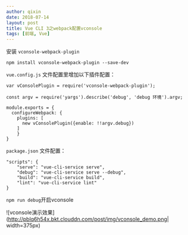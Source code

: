 ```yaml
---
author: qixin
date: 2018-07-14
layout: post
title: Vue CLI 3之webpack配置vconsole
tags: [前端, Vue]
---
```


安装 ``vconsole-webpack-plugin``

``npm install vconsole-webpack-plugin --save-dev``

``vue.config.js`` 文件配置里增加以下插件配置：

    var vConsolePlugin = require('vconsole-webpack-plugin');

    const argv = require('yargs').describe('debug', 'debug 环境').argv;

    module.exports = {
      configureWebpack: {
        plugins: [
          new vConsolePlugin({enable: !!argv.debug})
        ]
        }
    }

``package.json`` 文件配置：

    "scripts": {
        "serve": "vue-cli-service serve",  
        "debug": "vue-cli-service serve --debug",
        "build": "vue-cli-service build",
        "lint": "vue-cli-service lint"
    }

``npm run debug``开启vconsole

![vconsole演示效果](http://pblq6h54x.bkt.clouddn.com/post/img/vconsole_demo.png| width=375px)

<!-- ![vconsole演示效果](http://pblq6h54x.bkt.clouddn.com/post/img/vconsole_demo.png| width=375px){:style="box-shadow: 1px 1px 2px 1px rgba(31, 35, 46, 0.15)"} -->
